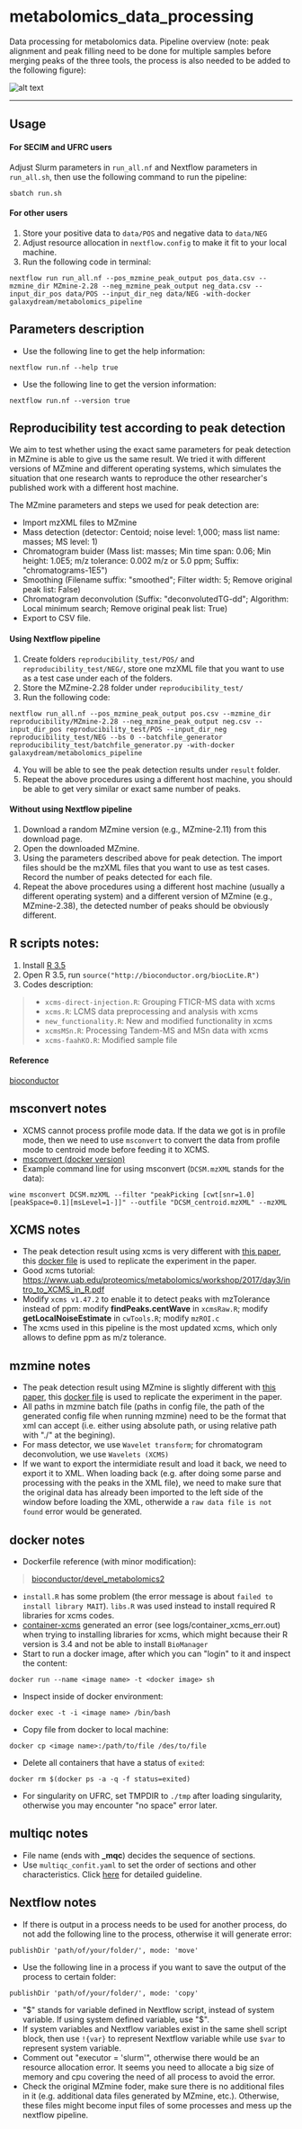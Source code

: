 # metabolomics_data_processing

Data processing for metabolomics data. Pipeline overview (note: peak alignment and peak filling need to be done for multiple samples before merging peaks of the three tools, the process is also needed to be added to the following figure):

![alt text](https://github.com/GalaxyDream/metabolomics_data_processing/blob/master/figs/pipeline.png)

---
## Usage 

#### For SECIM and UFRC users

Adjust Slurm parameters in `run_all.nf` and Nextflow parameters in `run_all.sh`, then use the following command to run the pipeline:
```
sbatch run.sh
```

#### For other users

1. Store your positive data to `data/POS` and negative data to `data/NEG`
2. Adjust resource allocation in `nextflow.config` to make it fit to your local machine.
3. Run the following code in terminal:
```
nextflow run run_all.nf --pos_mzmine_peak_output pos_data.csv --mzmine_dir MZmine-2.28 --neg_mzmine_peak_output neg_data.csv --input_dir_pos data/POS --input_dir_neg data/NEG -with-docker galaxydream/metabolomics_pipeline
```

## Parameters description

- Use the following line to get the help information:
```
nextflow run.nf --help true
```
- Use the following line to get the version information:
```
nextflow run.nf --version true
```

## Reproducibility test according to peak detection

We aim to test whether using the exact same parameters for peak detection in MZmine is able to give us the same result. We tried it with different versions of MZmine and different operating systems, which simulates the situation that one research wants to reproduce the other researcher's published work with a different host machine.

The MZmine parameters and steps we used for peak detection are:
- Import mzXML files to MZmine
- Mass detection (detector: Centoid; noise level: 1,000; mass list name: masses; MS level: 1)
- Chromatogram buider (Mass list: masses; Min time span: 0.06; Min height: 1.0E5; m/z tolerance: 0.002 m/z or 5.0 ppm; Suffix: "chromatograms-1E5")
- Smoothing (Filename suffix: "smoothed"; Filter width: 5; Remove original peak list: False)
- Chromatogram deconvolution (Suffix: "deconvolutedTG-dd"; Algorithm: Local minimum search; Remove original peak list: True)
- Export to CSV file.

#### Using Nextflow pipeline

1. Create folders `reproducibility_test/POS/` and `reproducibility_test/NEG/`, store one mzXML file that you want to use as a test case under each of the folders.
2. Store the MZmine-2.28 folder under `reproducibility_test/`
3. Run the following code:
```
nextflow run_all.nf --pos_mzmine_peak_output pos.csv --mzmine_dir reproducibility/MZmine-2.28 --neg_mzmine_peak_output neg.csv --input_dir_pos reproducibility_test/POS --input_dir_neg reproducibility_test/NEG --bs 0 --batchfile_generator reproducibility_test/batchfile_generator.py -with-docker galaxydream/metabolomics_pipeline
```
4. You will be able to see the peak detection results under `result` folder.
5. Repeat the above procedures using a different host machine, you should be able to get very similar or exact same number of peaks.

#### Without using Nextflow pipeline

1. Download a random MZmine version (e.g., MZmine-2.11) from this download page.
2. Open the downloaded MZmine.
3. Using the parameters described above for peak detection. The import files should be the mzXML files that you want to use as test cases. Record the number of peaks detected for each file.
4. Repeat the above procedures using a different host machine (usually a different operating system) and a different version of MZmine (e.g., MZmine-2.38), the detected number of peaks should be obviously different.

## R scripts notes:

1. Install [R 3.5](https://cran.r-project.org/bin/macosx/)
2. Open R 3.5, run `source("http://bioconductor.org/biocLite.R")`
3. Codes description:
> - `xcms-direct-injection.R`: Grouping FTICR-MS data with xcms
> - `xcms.R`: LCMS data preprocessing and analysis with xcms
> - `new_functionality.R`: New and modified functionality in xcms
> - `xcmsMSn.R`: Processing Tandem-MS and MSn data with xcms
> - `xcms-faahKO.R`: Modified sample file

#### Reference

[bioconductor](https://bioconductor.org/packages/release/bioc/html/xcms.html)

## msconvert notes
- XCMS cannot process profile mode data. If the data we got is in profile mode, then we need to use `msconvert` to convert the data from profile mode to centroid mode before feeding it to XCMS.
- [msconvert (docker version)](https://hub.docker.com/r/chambm/pwiz-skyline-i-agree-to-the-vendor-licenses)
- Example command line for using msconvert (`DCSM.mzXML` stands for the data):
```
wine msconvert DCSM.mzXML --filter "peakPicking [cwt[snr=1.0][peakSpace=0.1][msLevel=1-]]" --outfile "DCSM_centroid.mzXML" --mzXML
```

## XCMS notes
- The peak detection result using xcms is very different with [this paper](https://pubs.acs.org/doi/ipdf/10.1021/acs.analchem.7b01069), this [docker file](https://cloud.docker.com/u/galaxydream/repository/docker/galaxydream/xcms_modified) is used to replicate the experiment in the paper.
- Good xcms tutorial: https://www.uab.edu/proteomics/metabolomics/workshop/2017/day3/intro_to_XCMS_in_R.pdf
- Modify `xcms v1.47.2` to enable it to detect peaks with mzTolerance instead of ppm: modify **findPeaks.centWave** in `xcmsRaw.R`; modify **getLocalNoiseEstimate** in `cwTools.R`; modify `mzROI.c`
- The xcms used in this pipeline is the most updated xcms, which only allows to define ppm as m/z tolerance.

## mzmine notes
- The peak detection result using MZmine is slightly different with [this paper](https://pubs.acs.org/doi/ipdf/10.1021/acs.analchem.7b01069), this [docker file](https://cloud.docker.com/repository/docker/galaxydream/mzmine_oldversion) is used to replicate the experiment in the paper.
- All paths in mzmine batch file (paths in config file, the path of the generated config file when running mzmine) need to be the format that xml can accept (i.e. either using absolute path, or using relative path with "./" at the begining).
- For mass detector, we use `Wavelet transform`; for chromatogram deconvolution, we use `Wavelets (XCMS)`
- If we want to export the intermidiate result and load it back, we need to export it to XML. When loading back (e.g. after doing some parse and processing with the peaks in the XML file), we need to make sure that the original data has already been imported to the left side of the window before loading the XML, otherwide a `raw data file is not found` error would be generated.

## docker notes

- Dockerfile reference (with minor modification):
> [bioconductor/devel_metabolomics2](https://github.com/Bioconductor/bioc_docker/tree/master/out/release_metabolomics)
- `install.R` has some problem (the error message is about `failed to install library MAIT`). `libs.R` was used instead to install required R libraries for xcms codes.
- [container-xcms](https://github.com/phnmnl/container-xcms) generated an error (see logs/container_xcms_err.out) when trying to installing libraries for xcms, which might because their R version is 3.4 and not be able to install `BioManager`
- Start to run a docker image, after which you can "login" to it and inspect the content:
```
docker run --name <image name> -t <docker image> sh
```
- Inspect inside of docker environment:
```
docker exec -t -i <image name> /bin/bash
```
- Copy file from docker to local machine:
```
docker cp <image name>:/path/to/file /des/to/file
```
- Delete all containers that have a status of `exited`:
```
docker rm $(docker ps -a -q -f status=exited)
```
- For singularity on UFRC, set TMPDIR to `./tmp` after loading singularity, otherwise you may encounter "no space" error later.

## multiqc notes
- File name (ends with **\_mqc**) decides the sequence of sections.
- Use `multiqc_confit.yaml` to set the order of sections and other characteristics. Click [here](https://github.com/ewels/MultiQC/blob/master/docs/customisation.md) for detailed guideline.

## Nextflow notes
- If there is output in a process needs to be used for another process, do not add the following line to the process, otherwise it will generate error:
```
publishDir 'path/of/your/folder/', mode: 'move'
```
- Use the following line in a process if you want to save the output of the process to certain folder:
```
publishDir 'path/of/your/folder/', mode: 'copy'
```
- "$" stands for variable defined in Nextflow script, instead of system variable. If using system defined variable, use "\$".
- If system variables and Nextflow variables exist in the same shell script block, then use `!{var}` to represent Nextflow variable while use `$var` to represent system variable.
- Comment out "executor = 'slurm'", otherwise there would be an resource allocation error. It seems you need to allocate a big size of memory and cpu covering the need of all process to avoid the error.
- Check the original MZmine foder, make sure there is no additional files in it (e.g. additional data files generated by MZmine, etc.). Otherwise, these files might become input files of some processes and mess up the nextflow pipeline.